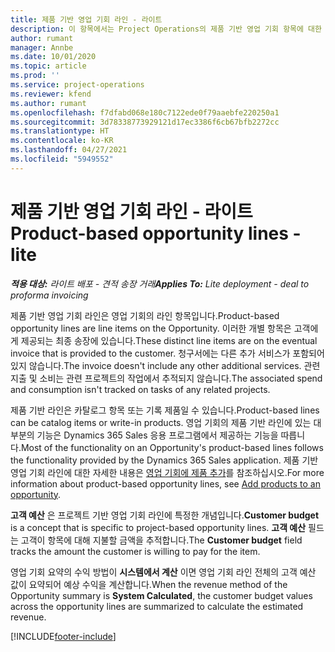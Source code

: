 ```yaml
---
title: 제품 기반 영업 기회 라인 - 라이트
description: 이 항목에서는 Project Operations의 제품 기반 영업 기회 항목에 대한 정보를 제공합니다.
author: rumant
manager: Annbe
ms.date: 10/01/2020
ms.topic: article
ms.prod: ''
ms.service: project-operations
ms.reviewer: kfend
ms.author: rumant
ms.openlocfilehash: f7dfabd068e180c7122ede0f79aaebfe220250a1
ms.sourcegitcommit: 3d78338773929121d17ec3386f6cb67bfb2272cc
ms.translationtype: HT
ms.contentlocale: ko-KR
ms.lasthandoff: 04/27/2021
ms.locfileid: "5949552"
---
```

# <a name="product-based-opportunity-lines---lite"></a><span data-ttu-id="d7328-103">제품 기반 영업 기회 라인 - 라이트</span><span class="sxs-lookup"><span data-stu-id="d7328-103">Product-based opportunity lines - lite</span></span>

<span data-ttu-id="d7328-104">_**적용 대상:** 라이트 배포 - 견적 송장 거래_</span><span class="sxs-lookup"><span data-stu-id="d7328-104">_**Applies To:** Lite deployment - deal to proforma invoicing_</span></span>

<span data-ttu-id="d7328-105">제품 기반 영업 기회 라인은 영업 기회의 라인 항목입니다.</span><span class="sxs-lookup"><span data-stu-id="d7328-105">Product-based opportunity lines are line items on the Opportunity.</span></span> <span data-ttu-id="d7328-106">이러한 개별 항목은 고객에게 제공되는 최종 송장에 있습니다.</span><span class="sxs-lookup"><span data-stu-id="d7328-106">These distinct line items are on the eventual invoice that is provided to the customer.</span></span> <span data-ttu-id="d7328-107">청구서에는 다른 추가 서비스가 포함되어 있지 않습니다.</span><span class="sxs-lookup"><span data-stu-id="d7328-107">The invoice doesn't include any other additional services.</span></span> <span data-ttu-id="d7328-108">관련 지출 및 소비는 관련 프로젝트의 작업에서 추적되지 않습니다.</span><span class="sxs-lookup"><span data-stu-id="d7328-108">The associated spend and consumption isn't tracked on tasks of any related projects.</span></span>

<span data-ttu-id="d7328-109">제품 기반 라인은 카탈로그 항목 또는 기록 제품일 수 있습니다.</span><span class="sxs-lookup"><span data-stu-id="d7328-109">Product-based lines can be catalog items or write-in products.</span></span> <span data-ttu-id="d7328-110">영업 기회의 제품 기반 라인에 있는 대부분의 기능은 Dynamics 365 Sales 응용 프로그램에서 제공하는 기능을 따릅니다.</span><span class="sxs-lookup"><span data-stu-id="d7328-110">Most of the functionality on an Opportunity's product-based lines follows the functionality provided by the Dynamics 365 Sales application.</span></span> <span data-ttu-id="d7328-111">제품 기반 영업 기회 라인에 대한 자세한 내용은 [영업 기회에 제품 추가](/dynamics365/sales-enterprise/add-products-opportunity)를 참조하십시오.</span><span class="sxs-lookup"><span data-stu-id="d7328-111">For more information about product-based opportunity lines, see [Add products to an opportunity](/dynamics365/sales-enterprise/add-products-opportunity).</span></span>

<span data-ttu-id="d7328-112">**고객 예산** 은 프로젝트 기반 영업 기회 라인에 특정한 개념입니다.</span><span class="sxs-lookup"><span data-stu-id="d7328-112">**Customer budget** is a concept that is specific to project-based opportunity lines.</span></span> <span data-ttu-id="d7328-113">**고객 예산** 필드는 고객이 항목에 대해 지불할 금액을 추적합니다.</span><span class="sxs-lookup"><span data-stu-id="d7328-113">The **Customer budget** field tracks the amount the customer is willing to pay for the item.</span></span>

<span data-ttu-id="d7328-114">영업 기회 요약의 수익 방법이 **시스템에서 계산** 이면 영업 기회 라인 전체의 고객 예산 값이 요약되어 예상 수익을 계산합니다.</span><span class="sxs-lookup"><span data-stu-id="d7328-114">When the revenue method of the Opportunity summary is **System Calculated**, the customer budget values across the opportunity lines are summarized to calculate the estimated revenue.</span></span> 



[!INCLUDE[footer-include](../../includes/footer-banner.md)]